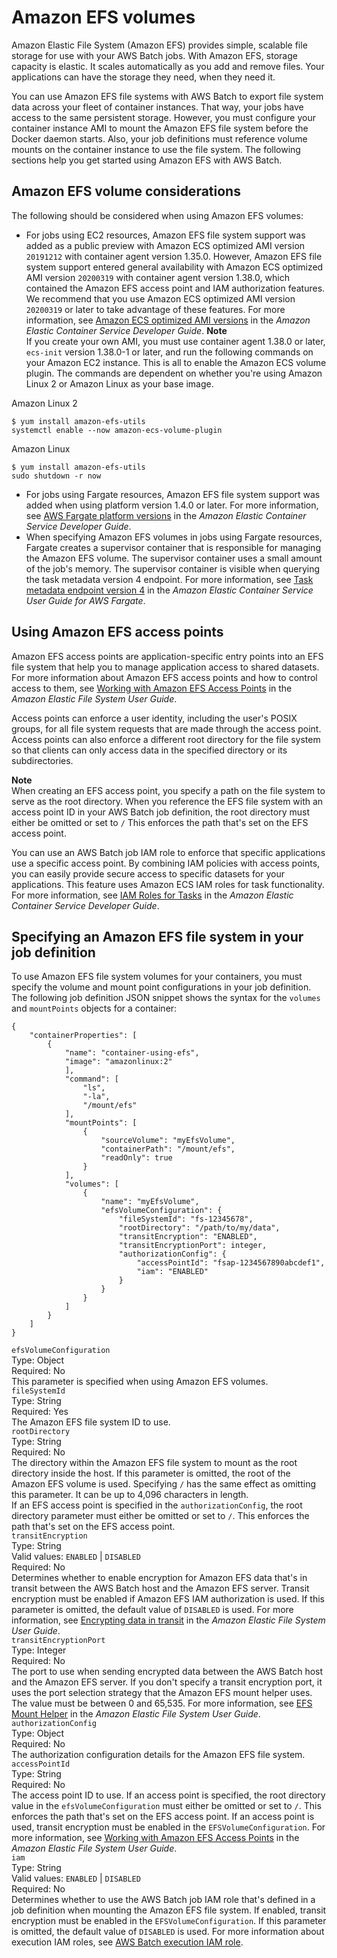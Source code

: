 # Amazon EFS volumes<a name="efs-volumes"></a>

Amazon Elastic File System \(Amazon EFS\) provides simple, scalable file storage for use with your AWS Batch jobs\. With Amazon EFS, storage capacity is elastic\. It scales automatically as you add and remove files\. Your applications can have the storage they need, when they need it\.

You can use Amazon EFS file systems with AWS Batch to export file system data across your fleet of container instances\. That way, your jobs have access to the same persistent storage\. However, you must configure your container instance AMI to mount the Amazon EFS file system before the Docker daemon starts\. Also, your job definitions must reference volume mounts on the container instance to use the file system\. The following sections help you get started using Amazon EFS with AWS Batch\.

## Amazon EFS volume considerations<a name="efs-volume-considerations"></a>

The following should be considered when using Amazon EFS volumes:
+ For jobs using EC2 resources, Amazon EFS file system support was added as a public preview with Amazon ECS optimized AMI version `20191212` with container agent version 1\.35\.0\. However, Amazon EFS file system support entered general availability with Amazon ECS optimized AMI version `20200319` with container agent version 1\.38\.0, which contained the Amazon EFS access point and IAM authorization features\. We recommend that you use Amazon ECS optimized AMI version `20200319` or later to take advantage of these features\. For more information, see [Amazon ECS optimized AMI versions](https://docs.aws.amazon.com/AmazonECS/latest/developerguide/ecs-ami-versions.html) in the *Amazon Elastic Container Service Developer Guide*\.
**Note**  
If you create your own AMI, you must use container agent 1\.38\.0 or later, `ecs-init` version 1\.38\.0\-1 or later, and run the following commands on your Amazon EC2 instance\. This is all to enable the Amazon ECS volume plugin\. The commands are dependent on whether you're using Amazon Linux 2 or Amazon Linux as your base image\.  

Amazon Linux 2  

  ```
  $ yum install amazon-efs-utils
  systemctl enable --now amazon-ecs-volume-plugin
  ```

Amazon Linux  

  ```
  $ yum install amazon-efs-utils
  sudo shutdown -r now
  ```
+ For jobs using Fargate resources, Amazon EFS file system support was added when using platform version 1\.4\.0 or later\. For more information, see [AWS Fargate platform versions](https://docs.aws.amazon.com/AmazonECS/latest/developerguide/platform_versions.html) in the *Amazon Elastic Container Service Developer Guide*\.
+ When specifying Amazon EFS volumes in jobs using Fargate resources, Fargate creates a supervisor container that is responsible for managing the Amazon EFS volume\. The supervisor container uses a small amount of the job's memory\. The supervisor container is visible when querying the task metadata version 4 endpoint\. For more information, see [Task metadata endpoint version 4](https://docs.aws.amazon.com/AmazonECS/latest/userguide/task-metadata-endpoint-v4-fargate.html) in the *Amazon Elastic Container Service User Guide for AWS Fargate*\.

## Using Amazon EFS access points<a name="efs-volume-accesspoints"></a>

Amazon EFS access points are application\-specific entry points into an EFS file system that help you to manage application access to shared datasets\. For more information about Amazon EFS access points and how to control access to them, see [Working with Amazon EFS Access Points](https://docs.aws.amazon.com/efs/latest/ug/efs-access-points.html) in the *Amazon Elastic File System User Guide*\.

Access points can enforce a user identity, including the user's POSIX groups, for all file system requests that are made through the access point\. Access points can also enforce a different root directory for the file system so that clients can only access data in the specified directory or its subdirectories\.

**Note**  
When creating an EFS access point, you specify a path on the file system to serve as the root directory\. When you reference the EFS file system with an access point ID in your AWS Batch job definition, the root directory must either be omitted or set to `/` This enforces the path that's set on the EFS access point\.

You can use an AWS Batch job IAM role to enforce that specific applications use a specific access point\. By combining IAM policies with access points, you can easily provide secure access to specific datasets for your applications\. This feature uses Amazon ECS IAM roles for task functionality\. For more information, see [IAM Roles for Tasks](https://docs.aws.amazon.com/AmazonECS/latest/developerguide/task-iam-roles.html) in the *Amazon Elastic Container Service Developer Guide*\.

## Specifying an Amazon EFS file system in your job definition<a name="specify-efs-config"></a>

To use Amazon EFS file system volumes for your containers, you must specify the volume and mount point configurations in your job definition\. The following job definition JSON snippet shows the syntax for the `volumes` and `mountPoints` objects for a container:

```
{
    "containerProperties": [
        {
            "name": "container-using-efs",
            "image": "amazonlinux:2"
            ],
            "command": [
                "ls",
                "-la",
                "/mount/efs"
            ],
            "mountPoints": [
                {
                    "sourceVolume": "myEfsVolume",
                    "containerPath": "/mount/efs",
                    "readOnly": true
                }
            ],
            "volumes": [
                {
                    "name": "myEfsVolume",
                    "efsVolumeConfiguration": {
                        "fileSystemId": "fs-12345678",
                        "rootDirectory": "/path/to/my/data",
                        "transitEncryption": "ENABLED",
                        "transitEncryptionPort": integer,
                        "authorizationConfig": {
                            "accessPointId": "fsap-1234567890abcdef1",
                            "iam": "ENABLED"
                        }
                    }
                }
            ]
        }
    ]
}
```

`efsVolumeConfiguration`  
Type: Object  
Required: No  
This parameter is specified when using Amazon EFS volumes\.    
`fileSystemId`  
Type: String  
Required: Yes  
The Amazon EFS file system ID to use\.  
`rootDirectory`  
Type: String  
Required: No  
The directory within the Amazon EFS file system to mount as the root directory inside the host\. If this parameter is omitted, the root of the Amazon EFS volume is used\. Specifying `/` has the same effect as omitting this parameter\. It can be up to 4,096 characters in length\.  
If an EFS access point is specified in the `authorizationConfig`, the root directory parameter must either be omitted or set to `/`\. This enforces the path that's set on the EFS access point\.  
`transitEncryption`  
Type: String  
Valid values: `ENABLED` \| `DISABLED`  
Required: No  
Determines whether to enable encryption for Amazon EFS data that's in transit between the AWS Batch host and the Amazon EFS server\. Transit encryption must be enabled if Amazon EFS IAM authorization is used\. If this parameter is omitted, the default value of `DISABLED` is used\. For more information, see [Encrypting data in transit](https://docs.aws.amazon.com/efs/latest/ug/encryption-in-transit.html) in the *Amazon Elastic File System User Guide*\.  
`transitEncryptionPort`  
Type: Integer  
Required: No  
The port to use when sending encrypted data between the AWS Batch host and the Amazon EFS server\. If you don't specify a transit encryption port, it uses the port selection strategy that the Amazon EFS mount helper uses\. The value must be between 0 and 65,535\. For more information, see [EFS Mount Helper](https://docs.aws.amazon.com/efs/latest/ug/efs-mount-helper.html) in the *Amazon Elastic File System User Guide*\.  
`authorizationConfig`  
Type: Object  
Required: No  
The authorization configuration details for the Amazon EFS file system\.    
`accessPointId`  
Type: String  
Required: No  
The access point ID to use\. If an access point is specified, the root directory value in the `efsVolumeConfiguration` must either be omitted or set to `/`\. This enforces the path that's set on the EFS access point\. If an access point is used, transit encryption must be enabled in the `EFSVolumeConfiguration`\. For more information, see [Working with Amazon EFS Access Points](https://docs.aws.amazon.com/efs/latest/ug/efs-access-points.html) in the *Amazon Elastic File System User Guide*\.  
`iam`  
Type: String  
Valid values: `ENABLED` \| `DISABLED`  
Required: No  
Determines whether to use the AWS Batch job IAM role that's defined in a job definition when mounting the Amazon EFS file system\. If enabled, transit encryption must be enabled in the `EFSVolumeConfiguration`\. If this parameter is omitted, the default value of `DISABLED` is used\. For more information about execution IAM roles, see [AWS Batch execution IAM role](execution-IAM-role.md)\.